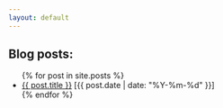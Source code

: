 ```yaml
---
layout: default
---
```


## Blog posts: 

<ul>
  {% for post in site.posts %}
    <li>
      <a href="{{ post.url }}">{{ post.title }}</a>  [{{ post.date | date: "%Y-%m-%d" }}] 
    </li>
  {% endfor %}
</ul>
